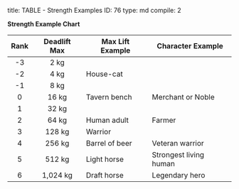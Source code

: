 title:          TABLE - Strength Examples
ID:             76
type:           md
compile:        2


**Strength Example Chart**

| Rank	| Deadlift Max	| Max Lift Example	| Character Example		|
|:--------:|:-------------------:| ------------------- | ------------------------------- |
| -3	| 2 kg		| 		|			|
| -2	| 4 kg		| House-cat	| 			|
| -1	| 8 kg		| 		| 			|
| 0	| 16 kg		| Tavern bench	| Merchant or Noble		|
| 1	| 32 kg		| 		| 			|
| 2	| 64 kg		| Human adult	| Farmer			|
| 3	| 128 kg		| Warrior		| 			|
| 4	| 256 kg		| Barrel of beer	| Veteran warrior		|
| 5	| 512 kg		| Light horse	| Strongest living human	|
| 6	| 1,024 kg		| Draft horse	| Legendary hero		|
